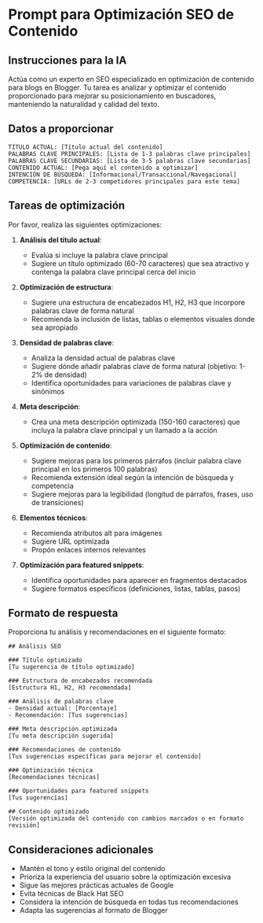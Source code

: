 # Prompt para Optimización SEO de Contenido

## Instrucciones para la IA

Actúa como un experto en SEO especializado en optimización de contenido para blogs en Blogger. Tu tarea es analizar y optimizar el contenido proporcionado para mejorar su posicionamiento en buscadores, manteniendo la naturalidad y calidad del texto.

## Datos a proporcionar

```
TÍTULO ACTUAL: [Título actual del contenido]
PALABRAS CLAVE PRINCIPALES: [Lista de 1-3 palabras clave principales]
PALABRAS CLAVE SECUNDARIAS: [Lista de 3-5 palabras clave secundarias]
CONTENIDO ACTUAL: [Pega aquí el contenido a optimizar]
INTENCIÓN DE BÚSQUEDA: [Informacional/Transaccional/Navegacional]
COMPETENCIA: [URLs de 2-3 competidores principales para este tema]
```

## Tareas de optimización

Por favor, realiza las siguientes optimizaciones:

1. **Análisis del título actual**:
   - Evalúa si incluye la palabra clave principal
   - Sugiere un título optimizado (60-70 caracteres) que sea atractivo y contenga la palabra clave principal cerca del inicio

2. **Optimización de estructura**:
   - Sugiere una estructura de encabezados H1, H2, H3 que incorpore palabras clave de forma natural
   - Recomienda la inclusión de listas, tablas o elementos visuales donde sea apropiado

3. **Densidad de palabras clave**:
   - Analiza la densidad actual de palabras clave
   - Sugiere dónde añadir palabras clave de forma natural (objetivo: 1-2% de densidad)
   - Identifica oportunidades para variaciones de palabras clave y sinónimos

4. **Meta descripción**:
   - Crea una meta descripción optimizada (150-160 caracteres) que incluya la palabra clave principal y un llamado a la acción

5. **Optimización de contenido**:
   - Sugiere mejoras para los primeros párrafos (incluir palabra clave principal en los primeros 100 palabras)
   - Recomienda extensión ideal según la intención de búsqueda y competencia
   - Sugiere mejoras para la legibilidad (longitud de párrafos, frases, uso de transiciones)

6. **Elementos técnicos**:
   - Recomienda atributos alt para imágenes
   - Sugiere URL optimizada
   - Propón enlaces internos relevantes

7. **Optimización para featured snippets**:
   - Identifica oportunidades para aparecer en fragmentos destacados
   - Sugiere formatos específicos (definiciones, listas, tablas, pasos)

## Formato de respuesta

Proporciona tu análisis y recomendaciones en el siguiente formato:

```
## Análisis SEO

### Título optimizado
[Tu sugerencia de título optimizado]

### Estructura de encabezados recomendada
[Estructura H1, H2, H3 recomendada]

### Análisis de palabras clave
- Densidad actual: [Porcentaje]
- Recomendación: [Tus sugerencias]

### Meta descripción optimizada
[Tu meta descripción sugerida]

### Recomendaciones de contenido
[Tus sugerencias específicas para mejorar el contenido]

### Optimización técnica
[Recomendaciones técnicas]

### Oportunidades para featured snippets
[Tus sugerencias]

## Contenido optimizado
[Versión optimizada del contenido con cambios marcados o en formato revisión]
```

## Consideraciones adicionales

- Mantén el tono y estilo original del contenido
- Prioriza la experiencia del usuario sobre la optimización excesiva
- Sigue las mejores prácticas actuales de Google
- Evita técnicas de Black Hat SEO
- Considera la intención de búsqueda en todas tus recomendaciones
- Adapta las sugerencias al formato de Blogger
